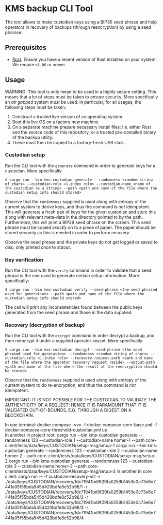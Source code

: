 # KMS backup CLI Tool

The tool allows to make custodian keys using a BIP39 seed phrase and help operators in recovery of backups (through reencryption) by using a seed pharase.

## Prerequisites

- [Rust](https://www.rust-lang.org/tools/install). Ensure you have a recent version of Rust installed on your system. We require `v1.86` or newer.

## Usage

WARNING: This tool is only mean to be used in a highly secure setting. This means that a lot of steps must be taken to ensure security. More specifically an _air gapped_ system *must* be used.
In particular, for all usages, the following steps must be taken:
1. Construct a trusted live version of an operating system.
2. Boot this live OS on a factory new machine.
3. On a separate machine prepare necessary install files: I.e. either Rust and the source code of this repository, or a trusted pre-compiled binary of the backup utility. 
4. These must then be copied to a factory-fresh USB stick.

### Custodian setup

Run the CLI tool with the `generate` command in order to generate keys for a custodian. More specifically:
```{bash}
$ cargo run --bin kms-custodian generate --randomness <random string of chars> --custodian-role <1-index role> --custodian-name <name of the custodian as a string> --path <path and name of the file where the custodian setup info should stored>
```
Observe that the `randomness` supplied is used along with entropy of the current system to derive keys, and thus the command is *not* idempotent. 
This will generate a fresh pair of keys for the given custodian and store this along with relevant meta-data in the directory pointed to by the path.
Furthermore, this will print a BIP39 seed phrase on the screen. This seed phrase must be copied _exactly_ on to a piece of paper. The paper should be stored securely as this is needed in order to perform recovery.

Observe the seed phrase and the private keys do not get logged or saved to disc; only printed _once_ to stdout. 

### Key verification 

Run the CLI tool with the `verify` command in order to validate that a seed phrase is the one used to generate certain setup information. More specifically:
```{bash}
$ cargo run --bin kms-custodian verify --seed-phrase <the seed phrased used for generation> --path <path and name of the file where the custodian setup info should stored>
```
The call will print any inconsistencies found between the public keys generated from the seed phrase and those in the data supplied.

### Recovery (decryption of backup)

Run the CLI tool with the `decrypt` command in order decrypt a backup, and then reencrypt it under a supplied operator keyset. More specifically:
```{bash}
$ cargo run --bin kms-custodian decrypt --seed-phrase <the seed phrased used for generation> --randomness <random string of chars> --custodian-role <1-index role> --recovery-request-path <path and name of the file where the operator recovery request reside> --output-path <path and name of the file where the result of the reencryption should be stored>
```
Observe that the `randomness` supplied is used along with entropy of the current system to do re-encryption, and thus the command is *not* idempotent. 

IMPORTANT: IT IS NOT POSSIBLE FOR THE CUSTODIAN TO VALIDATE THE AUTHENTICITY OF A REQUEST! HENCE IT IS PARAMOUNT THAT IT IS VALIDATED OUT-OF-BOUNDS, E.G. THROUGH A DIGEST ON A BLOCKCHAIN.

In one terminal:
docker compose -vvv -f docker-compose-core-base.yml -f docker-compose-core-threshold-custodian.yml up  
In another in project root:
cargo run --bin kms-custodian  generate --randomness 123 --custodian-role 1 --custodian-name homer-1 --path  core-client/tests/data/keys/CUSTODIAN/setup-msg/setup-1
cargo run --bin kms-custodian  generate --randomness 123 --custodian-role 2 --custodian-name homer-2 --path  core-client/tests/data/keys/CUSTODIAN/setup-msg/setup-2
cargo run --bin kms-custodian  generate --randomness 123 --custodian-role 3 --custodian-name homer-3 --path  core-client/tests/data/keys/CUSTODIAN/setup-msg/setup-3
In another in core client:
cargo run -- -f <path-to-toml-config-file> custodian-recovery-init -r ./data/keys/CUSTODIAN/recovery/fdc71941bd9f29fa0259b1453e0c73e6e744fa05f55bda545d420bdfe8c52b98/1 -r ./data/keys/CUSTODIAN/recovery/fdc71941bd9f29fa0259b1453e0c73e6e744fa05f55bda545d420bdfe8c52b98/2 -r ./data/keys/CUSTODIAN/recovery/fdc71941bd9f29fa0259b1453e0c73e6e744fa05f55bda545d420bdfe8c52b98/3 -r ./data/keys/CUSTODIAN/recovery/fdc71941bd9f29fa0259b1453e0c73e6e744fa05f55bda545d420bdfe8c52b98/4 